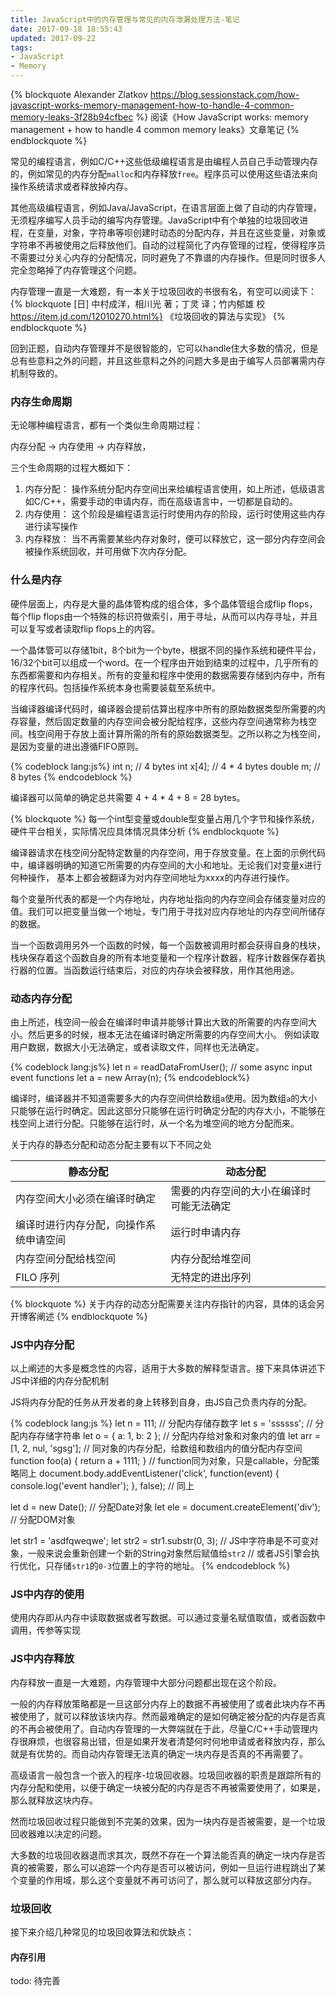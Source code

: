 ```yaml
---
title: JavaScript中的内存管理与常见的内存泄漏处理方法-笔记
date: 2017-09-18 18:55:43
updated: 2017-09-22
tags:
- JavaScript
- Memory
---
```


{% blockquote Alexander Zlatkov 
https://blog.sessionstack.com/how-javascript-works-memory-management-how-to-handle-4-common-memory-leaks-3f28b94cfbec %}
阅读《How JavaScript works: memory management + how to handle 4 common memory leaks》文章笔记
{% endblockquote %}

常见的编程语言，例如C/C++这些低级编程语言是由编程人员自己手动管理内存的，例如常见的内存分配```malloc```和内存释放```free```。程序员可以使用这些语法来向操作系统请求或者释放掉内存。

<!--more-->

其他高级编程语言，例如Java/JavaScript，在语言层面上做了自动的内存管理，无须程序编写人员手动的编写内存管理。JavaScript中有个单独的垃圾回收进程，在变量，对象，字符串等呗创建时动态的分配内存，并且在这些变量，对象或字符串不再被使用之后释放他们。自动的过程简化了内存管理的过程，使得程序员不需要过分关心内存的分配情况，同时避免了不靠谱的内存操作。但是同时很多人完全忽略掉了内存管理这个问题。

内存管理一直是一大难题，有一本关于垃圾回收的书很有名，有空可以阅读下：
{% blockquote [日] 中村成洋，相川光 著；丁灵 译；竹内郁雄 校 https://item.jd.com/12010270.html%}
《垃圾回收的算法与实现》
{% endblockquote %}

回到正题，自动内存管理并不是很智能的，它可以handle住大多数的情况，但是总有些意料之外的问题，并且这些意料之外的问题大多是由于编写人员部署需内存机制导致的。

### 内存生命周期

无论哪种编程语言，都有一个类似生命周期过程：

内存分配 -> 内存使用 -> 内存释放，

三个生命周期的过程大概如下：

1. 内存分配： 操作系统分配内存空间出来给编程语言使用，如上所述，低级语言如C/C++，需要手动的申请内存，而在高级语言中，一切都是自动的。
2. 内存使用： 这个阶段是编程语言运行时使用内存的阶段，运行时使用这些内存进行读写操作
3. 内存释放： 当不再需要某些内存对象时，便可以释放它，这一部分内存空间会被操作系统回收，并可用做下次内存分配。

### 什么是内存

硬件层面上，内存是大量的晶体管构成的组合体，多个晶体管组合成flip flops，每个flip flops由一个特殊的标识符做索引，用于寻址，从而可以内存寻址，并且可以复写或者读取flip flops上的内容。

一个晶体管可以存储1bit，8个bit为一个byte，根据不同的操作系统和硬件平台，16/32个bit可以组成一个word。在一个程序由开始到结束的过程中，几乎所有的东西都需要和内存相关。所有的变量和程序中使用的数据需要存储到内存中，所有的程序代码。包括操作系统本身也需要装载至系统中。

当编译器编译代码时，编译器会提前估算出程序中所有的原始数据类型所需要的内存容量，然后固定数量的内存空间会被分配给程序，这些内存空间通常称为栈空间。栈空间用于存放上面计算所需的所有的原始数据类型。之所以称之为栈空间，是因为变量的进出遵循FIFO原则。

{% codeblock lang:js%}
int n; // 4 bytes
int x[4]; // 4 * 4 bytes
double m; // 8 bytes
{% endcodeblock %}

编译器可以简单的确定总共需要 4 + 4 * 4 + 8 = 28 bytes。

{% blockquote %}
每一个int型变量或double型变量占用几个字节和操作系统，硬件平台相关，实际情况应具体情况具体分析
{% endblockquote %}

编译器请求在栈空间分配特定数量的内存空间，用于存放变量。在上面的示例代码中，编译器明确的知道它所需要的内存空间的大小和地址。无论我们对变量x进行何种操作， 基本上都会被翻译为对内存空间地址为xxxx的内存进行操作。

每个变量所代表的都是一个内存地址，内存地址指向的内存空间会存储变量对应的值。我们可以把变量当做一个地址，专门用于寻找对应内存地址的内存空间所储存的数据。

当一个函数调用另外一个函数的时候，每一个函数被调用时都会获得自身的栈块，栈块保存着这个函数自身的所有本地变量和一个程序计数器，程序计数器保存着执行器的位置。当函数运行结束后，对应的内存块会被释放，用作其他用途。

### 动态内存分配

由上所述，栈空间一般会在编译时申请并能够计算出大致的所需要的内存空间大小。然后更多的时候，根本无法在编译时确定所需要的内存空间大小。
例如读取用户数据，数据大小无法确定，或者读取文件，同样也无法确定。

{% codeblock lang:js%}
let n = readDataFromUser();
// some async input event functions
let a = new Array(n);
{% endcodeblock%}

编译时，编译器并不知道需要多大的内存空间供给数组```a```使用。因为数组```a```的大小只能够在运行时确定。因此这部分只能够在运行时确定分配的内存大小，不能够在栈空间上进行分配。只能够在运行时，从一个名为堆空间的地方分配而来。

关于内存的静态分配和动态分配主要有以下不同之处

静态分配 | 动态分配
---|---
内存空间大小必须在编译时确定 | 需要的内存空间的大小在编译时可能无法确定
编译时进行内存分配，向操作系统申请空间 | 运行时申请内存
内存空间分配给栈空间 | 内存分配给堆空间
FILO 序列 | 无特定的进出序列

{% blockquote %}
关于内存的动态分配需要关注内存指针的内容，具体的话会另开博客阐述
{% endblockquote %}

### JS中内存分配

以上阐述的大多是概念性的内容，适用于大多数的解释型语言。接下来具体讲述下JS中详细的内存分配机制

JS将内存分配的任务从开发者的身上转移到自身，由JS自己负责内存的分配。

{% codeblock lang:js %}
let n  = 111; // 分配内存储存数字
let s = 'ssssss'; // 分配内存存储字符串
let o = {
    a: 1,
    b: 2
}; // 分配内存给对象和对象内的值
let arr = [1, 2, nul, 'sgsg']; // 同对象的内存分配，给数组和数组内的值分配内存空间
function foo(a) {
    return a + 1111;
} // function同为对象，只是callable，分配策略同上
document.body.addEventListener('click', function(event) {
    console.log('event handler');
}, false); // 同上

let d = new Date(); // 分配Date对象
let ele = document.createElement('div'); // 分配DOM对象

let str1 = 'asdfqweqwe';
let str2 = str1.substr(0, 3); // JS中字符串是不可变对象，一般来说会重新创建一个新的String对象然后赋值给`str2`
// 或者JS引擎会执行优化，只存储`str1`的`0-3`位置上的字符的地址。
{% endcodeblock %}

### JS中内存的使用

使用内存即从内存中读取数据或者写数据。可以通过变量名赋值取值，或者函数中调用，传参等实现

### JS中内存释放

内存释放一直是一大难题，内存管理中大部分问题都出现在这个阶段。

一般的内存释放策略都是一旦这部分内存上的数据不再被使用了或者此块内存不再被使用了，就可以释放该块内存。然而最难确定的是如何确定被分配的内存是否真的不再会被使用了。自动内存管理的一大弊端就在于此，尽量C/C++手动管理内存很麻烦，也很容易出错，但是如果开发者清楚何时何地申请或者释放内存，那么就是有优势的。而自动内存管理无法真的确定一块内存是否真的不再需要了。

高级语言一般包含一个嵌入的程序-垃圾回收器。垃圾回收器的职责是跟踪所有的内存分配和使用，以便于确定一块被分配的内存是否不再被需要使用了，如果是，那么就释放这块内存。

然而垃圾回收过程只能做到不完美的效果，因为一块内存是否被需要，是一个垃圾回收器难以决定的问题。

大多数的垃圾回收器退而求其次，既然不存在一个算法能否真的确定一块内存是否真的被需要，那么可以追踪一个内存是否可以被访问，例如一旦运行进程跳出了某个变量的作用域，那么这个变量就不再可访问了，那么就可以释放这部分内存。

### 垃圾回收

接下来介绍几种常见的垃圾回收算法和优缺点：

#### 内存引用

todo: 待完善